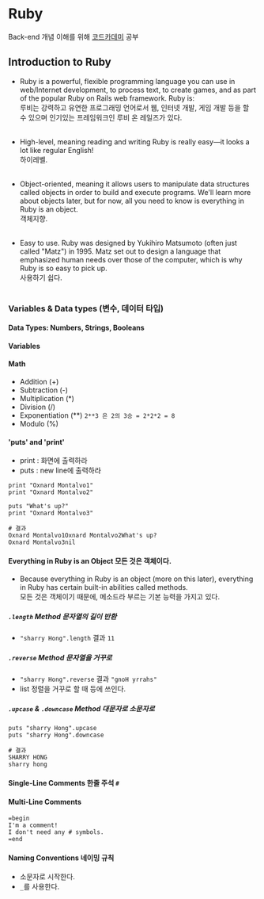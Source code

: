# Ruby
Back-end 개념 이해를 위해 [코드카데미](https://www.codecademy.com) 공부 

## Introduction to Ruby

- Ruby is a powerful, flexible programming language you can use in web/Internet development, to process text, to create games, and as part of the popular Ruby on Rails web framework. Ruby is: <br>
루비는 강력하고 유연한 프로그래밍 언어로서 웹, 인터넷 개발, 게임 개발 등을 할 수 있으며 인기있는 프레임워크인 루비 온 레일즈가 있다.<br><br>

- High-level, meaning reading and writing Ruby is really easy—it looks a lot like regular English!<br>
하이레벨.<br><br>

- Object-oriented, meaning it allows users to manipulate data structures called objects in order to build and execute programs. We'll learn more about objects later, but for now, all you need to know is everything in Ruby is an object.<br>
객체지향.<br><br>

- Easy to use. Ruby was designed by Yukihiro Matsumoto (often just called "Matz") in 1995. Matz set out to design a language that emphasized human needs over those of the computer, which is why Ruby is so easy to pick up.<br>
사용하기 쉽다. <br><br>

### Variables & Data types (변수, 데이터 타입)

#### Data Types: Numbers, Strings, Booleans

#### Variables

#### Math
- Addition (+)
- Subtraction (-)
- Multiplication (*)
- Division (/)
- Exponentiation (**)  `2**3 은 2의 3승 = 2*2*2 = 8`
- Modulo (%)

#### 'puts' and 'print'
- print : 화면에 출력하라
- puts : new line에 출력하라 
```
print "Oxnard Montalvo1"
print "Oxnard Montalvo2"

puts "What's up?"
print "Oxnard Montalvo3"

# 결과
Oxnard Montalvo1Oxnard Montalvo2What's up?
Oxnard Montalvo3nil
```

#### Everything in Ruby is an Object 모든 것은 객체이다. 
- Because everything in Ruby is an object (more on this later), everything in Ruby has certain built-in abilities called methods. <br>
모든 것은 객체이기 때문에, 메소드라 부르는 기본 능력을 가지고 있다. 

##### `.length` Method 문자열의 길이 반환 
- `"sharry Hong".length` 결과 `11`

##### `.reverse` Method 문자열을 거꾸로 
- `"sharry Hong".reverse` 결과 `"gnoH yrrahs"`
- list 정렬을 거꾸로 할 때 등에 쓰인다. 

##### `.upcase` & `.downcase` Method 대문자로 소문자로 
```
puts "sharry Hong".upcase
puts "sharry Hong".downcase

# 결과 
SHARRY HONG
sharry hong
```

#### Single-Line Comments 한줄 주석 `#`

#### Multi-Line Comments 
```
=begin
I'm a comment!
I don't need any # symbols.
=end
```

#### Naming Conventions 네이밍 규칙 
- 소문자로 시작한다. 
- `_`를 사용한다. 